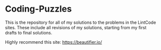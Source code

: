 # Coding-Puzzles

This is the repository for all of my solutions to the problems in the LintCode sites. These include all revisions of my solutions, starting from my first drafts to final solutions.

Highly recommend this site: https://beautifier.io/ 
